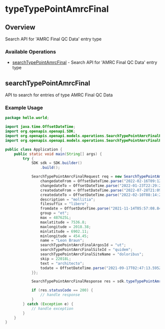 # typeTypePointAmrcFinal

## Overview

Search API for 'AMRC Final QC Data' entry type

### Available Operations

* [searchTypePointAmrcFinal](#searchtypepointamrcfinal) - Search API for 'AMRC Final QC Data' entry type

## searchTypePointAmrcFinal

API to search for entries of type AMRC Final QC Data

### Example Usage

```java
package hello.world;

import java.time.OffsetDateTime;
import org.openapis.openapi.SDK;
import org.openapis.openapi.models.operations.SearchTypePointAmrcFinalRequest;
import org.openapis.openapi.models.operations.SearchTypePointAmrcFinalResponse;

public class Application {
    public static void main(String[] args) {
        try {
            SDK sdk = SDK.builder()
                .build();

            SearchTypePointAmrcFinalRequest req = new SearchTypePointAmrcFinalRequest() {{
                changedateFrom = OffsetDateTime.parse("2022-02-16T09:12:26.299Z");
                changedateTo = OffsetDateTime.parse("2022-01-23T22:29:23.041Z");
                createdateFrom = OffsetDateTime.parse("2022-07-28T21:09:38.119Z");
                createdateTo = OffsetDateTime.parse("2022-02-10T08:14:25.024Z");
                description = "mollitia";
                filesuffix = "libero";
                fromdate = OffsetDateTime.parse("2021-11-14T05:57:08.843Z");
                group = "et";
                max = 487625L;
                maxlatitude = 7536.8;
                maxlongitude = 2018.38;
                minlatitude = 6902.11;
                minlongitude = 454.45;
                name = "Leon Braun";
                searchTypePointAmrcFinalArgosId = "ut";
                searchTypePointAmrcFinalSiteId = "quidem";
                searchTypePointAmrcFinalSiteName = "doloribus";
                skip = 22018L;
                text = "architecto";
                todate = OffsetDateTime.parse("2021-09-17T02:47:13.595Z");
            }};            

            SearchTypePointAmrcFinalResponse res = sdk.typeTypePointAmrcFinal.searchTypePointAmrcFinal(req);

            if (res.statusCode == 200) {
                // handle response
            }
        } catch (Exception e) {
            // handle exception
        }
    }
}
```
